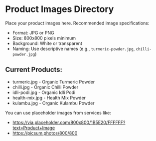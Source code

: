 # Product Images Directory

Place your product images here. Recommended image specifications:

- Format: JPG or PNG
- Size: 800x800 pixels minimum
- Background: White or transparent
- Naming: Use descriptive names (e.g., `turmeric-powder.jpg`, `chilli-powder.jpg`)

## Current Products:

- turmeric.jpg - Organic Turmeric Powder
- chilli.jpg - Organic Chilli Powder
- idli-podi.jpg - Organic Idli Podi
- health-mix.jpg - Health Mix Powder
- kulambu.jpg - Organic Kulambu Powder

You can use placeholder images from services like:

- https://via.placeholder.com/800x800/1B5E20/FFFFFF?text=Product+Image
- https://picsum.photos/800/800
